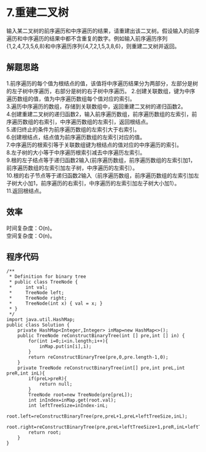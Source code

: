 # 7.重建二叉树
输入某二叉树的前序遍历和中序遍历的结果，请重建出该二叉树。假设输入的前序遍历和中序遍历的结果中都不含重复的数字。例如输入前序遍历序列{1,2,4,7,3,5,6,8}和中序遍历序列{4,7,2,1,5,3,8,6}，则重建二叉树并返回。
## 解题思路
1.前序遍历的每个值为根结点的值，该值将中序遍历结果分为两部分，左部分是树的左子树中序遍历，右部分是树的右子树中序遍历。
2.创建关联数组，键为中序遍历数组的值，值为中序遍历数组每个值对应的索引。  
3.遍历中序遍历的数组，存储到关联数组中，返回重建二叉树的递归函数2。  
4.创建重建二叉树的递归函数2，输入前序遍历数组，前序遍历数组的左索引，前序遍历数组的右索引，中序遍历数组的左索引，返回根结点。  
5.递归终止的条件为前序遍历数组的左索引大于右索引。    
6.创建根结点，结点值为前序遍历数组的左索引对应的值。  
7.中序遍历的根索引等于关联数组键为根结点的值对应的中序遍历的索引。  
8.左子树的大小等于中序遍历根索引减去中序遍历左索引。  
9.根的左子结点等于递归函数2输入(前序遍历数组，前序遍历数组的左索引加1，前序遍历数组的左索引加左子树，中序遍历的左索引）。  
10.根的右子节点等于递归函数2输入（前序遍历数组，前序遍历数组的左索引加左子树大小加1，前序遍历的右索引，中序遍历的左索引加左子树大小加1）。  
11.返回根结点。   
## 效率
时间复杂度：O(n)。  
空间复杂度：O(n)。
## 程序代码
```
/**
 * Definition for binary tree
 * public class TreeNode {
 *     int val;
 *     TreeNode left;
 *     TreeNode right;
 *     TreeNode(int x) { val = x; }
 * }
 */
import java.util.HashMap;
public class Solution {
    private HashMap<Integer,Integer> inMap=new HashMap<>();
    public TreeNode reConstructBinaryTree(int [] pre,int [] in) {
        for(int i=0;i<in.length;i++){
            inMap.put(in[i],i);
        }
        return reConstructBinaryTree(pre,0,pre.length-1,0);
    }
    private TreeNode reConstructBinaryTree(int[] pre,int preL,int preR,int inL){
        if(preL>preR){
            return null;
        }
        TreeNode root=new TreeNode(pre[preL]);
        int inIndex=inMap.get(root.val);
        int leftTreeSize=inIndex-inL;
        root.left=reConstructBinaryTree(pre,preL+1,preL+leftTreeSize,inL);
        root.right=reConstructBinaryTree(pre,preL+leftTreeSize+1,preR,inL+leftTreeSize+1);
        return root;
    }
}
```
